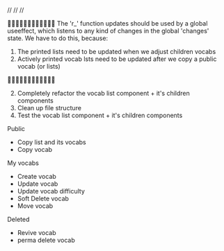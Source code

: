 //
//
//

🔴🔴🔴🔴🔴🔴🔴🔴🔴🔴🔴🔴
The 'r\_' function updates should be used by a global useeffect, which listens to any kind of changes in the global 'changes' state. We have to do this, because:

1. The printed lists need to be updated when we adjust children vocabs
2. Actively printed vocab lsts need to be updated after we copy a public vocab (or lists)

🔴🔴🔴🔴🔴🔴🔴🔴🔴🔴🔴🔴

2. Completely refactor the vocab list component + it's children components
3. Clean up file structure
4. Test the vocab list component + it's children components

Public

- Copy list and its vocabs
- Copy vocab

My vocabs

- Create vocab
- Update vocab
- Update vocab difficulty
- Soft Delete vocab
- Move vocab

Deleted

- Revive vocab
- perma delete vocab
